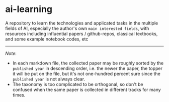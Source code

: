 # ai-learning
A repository to learn the technologies and applicated tasks in the multiple fields of AI, especially the author's own `main interested fields`, with resources including influential papers / github-repos, classical textbooks, and some example notebook codes, etc


---

*Note*:
* In each markdown file, the collected paper may be roughly sorted by the `published year` in descending order, i.e. the newer the paper, the topper it will be put on the file, but it's not one-hundred percent sure since the `published year` is not always clear.
* The taxonomy is too complicated to be orthogonal, so don't be confused when the same paper is collected in different tracks for many times.
